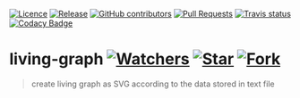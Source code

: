 [![Licence](https://img.shields.io/github/license/JaroslawWiosna/living-graph.svg)](https://github.com/JaroslawWiosna/living-graph/blob/master/LICENSE)
[![Release](https://img.shields.io/github/release/JaroslawWiosna/living-graph.svg?maxAge=3600)](https://github.com/JaroslawWiosna/living-graph/releases)
[![GitHub contributors](https://img.shields.io/github/contributors/JaroslawWiosna/living-graph.svg)](https://github.com/JaroslawWiosna/living-graph/graphs/contributors)
[![Pull Requests](https://img.shields.io/github/issues-pr/JaroslawWiosna/living-graph.svg)](https://github.com/JaroslawWiosna/living-graph/pulls)
[![Travis status](https://travis-ci.org/JaroslawWiosna/living-graph.svg?branch=master)](https://travis-ci.org/JaroslawWiosna/living-graph)
[![Codacy Badge](https://api.codacy.com/project/badge/Grade/fb29cd3aa56941948afc38a53342ec5c)](https://www.codacy.com/manual/JaroslawWiosna_2/living-graph?utm_source=github.com&amp;utm_medium=referral&amp;utm_content=JaroslawWiosna/living-graph&amp;utm_campaign=Badge_Grade)

# living-graph [![Watchers](https://img.shields.io/github/watchers/JaroslawWiosna/living-graph.svg?style=social&label=Watch)](https://github.com/JaroslawWiosna/living-graph/watchers) [![Star](https://img.shields.io/github/stars/JaroslawWiosna/living-graph.svg?style=social&label=Stars)](https://github.com/JaroslawWiosna/living-graph/stargazers) [![Fork](https://img.shields.io/github/forks/JaroslawWiosna/living-graph.svg?style=social&label=Fork)](https://github.com/JaroslawWiosna/living-graph/network)

> create living graph as SVG according to the data stored in text file
